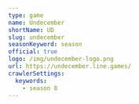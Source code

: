 ```yaml
---
type: game
name: Undecember
shortName: UD
slug: undecember
seasonKeyword: season
official: true
logo: /img/undecember-logo.png
url: https://undecember.line.games/
crawlerSettings:
  keywords:
    - season 8
---
```

